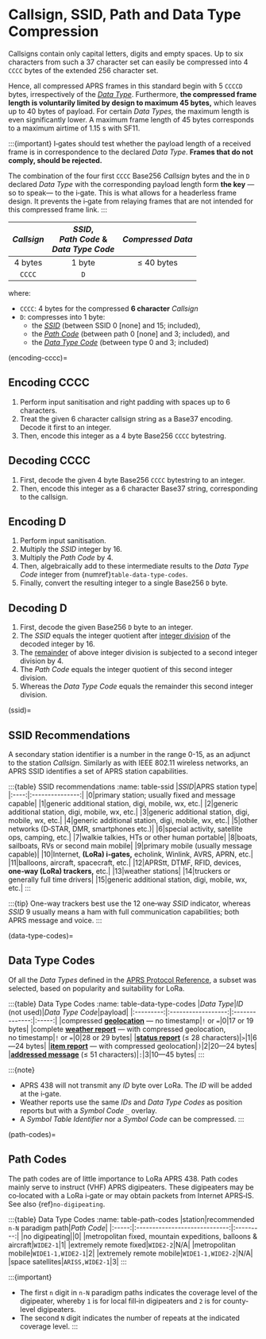 # Callsign, SSID, Path and Data Type Compression
Callsigns contain only capital letters, digits and empty spaces.
Up to six characters from such a 37 character set can easily be compressed into 4 `CCCC` bytes of the extended 256 character set.

Hence, all compressed APRS frames in this standard begin with 5 `CCCCD` bytes, irrespectively of the [_Data Type_](#data-type-codes).
Furthermore, **the compressed frame length is voluntarily limited by design to maximum 45&nbsp;bytes,** which leaves up to 40&nbsp;bytes of payload.
For certain _Data Types,_ the maximum length is even significantly lower.
A maximum frame length of 45&nbsp;bytes corresponds to a maximum airtime of 1.15&nbsp;s with SF11.

:::{important}
I‑gates should test whether the payload length of a received frame is in correspondence to the declared _Data Type_.
**Frames that do not comply, should be rejected.**

The combination of the four first `CCCC` Base256 _Callsign_ bytes and the in `D` declared _Data Type_ with the corresponding payload length form **the key** —so to speak— to the i‑gate.
This is what allows for a headerless frame design.
It prevents the i‑gate from relaying frames that are not intended for this compressed frame link.
:::

|_Callsign_|_SSID_,<br/>_Path Code_&nbsp;&<br/>_Data Type Code_|_Compressed Data_|
|:--------:|:-------------------------------------------------:|:---------------:|
|4 bytes|1 byte|≤&nbsp;40&nbsp;bytes|
|`CCCC`|`D`||

where:

- `CCCC`: 4 bytes for the compressed **6 character** _Callsign_
- `D`: compresses into 1 byte:
  + the [_SSID_](#ssid) (between SSID 0 [none] and 15; included),
  + the [_Path Code_](#path-codes) (between path 0 [none] and 3; included), and
  + the [_Data Type Code_](#data-type-codes) (between type 0 and 3; included)

(encoding-cccc)=
## Encoding CCCC
1. Perform input sanitisation and right padding with spaces up to 6 characters.
2. Treat the given 6&nbsp;character callsign string as a Base37 encoding. Decode it first to an integer.
3. Then, encode this integer as a 4&nbsp;byte Base256 `CCCC` bytestring.

## Decoding CCCC
1. First, decode the given 4&nbsp;byte Base256 `CCCC` bytestring to an integer.
2. Then, encode this integer as a 6&nbsp;character Base37 string, corresponding to the callsign.

## Encoding D
1. Perform input sanitisation.
2. Multiply the _SSID_ integer by&nbsp;16.
3. Multiply the _Path Code_  by&nbsp;4.
4. Then, algebraically add to these intermediate results to the _Data Type Code_ integer from {numref}`table-data-type-codes`.
5. Finally, convert the resulting integer to a single Base256 `D` byte.

## Decoding D
1. First, decode the given Base256 `D` byte to an integer.
2. The _SSID_ equals the integer quotient after [integer division](https://en.wikipedia.org/wiki/Division_(mathematics)#Of_integers) of the decoded integer by&nbsp;16.
3. The [remainder](https://en.wikipedia.org/wiki/Remainder) of above integer division is subjected to a second integer division by&nbsp;4.
4. The _Path Code_ equals the integer quotient of this second integer division.
5. Whereas the _Data Type Code_ equals the remainder this second integer division.

(ssid)=
## SSID Recommendations
A secondary station identifier is a number in the range 0-15, as an adjunct to the station _Callsign_.
Similarly as with IEEE 802.11 wireless networks, an APRS SSID identifies a set of APRS station capabilities.

:::{table} SSID recommendations
:name: table-ssid
|_SSID_|APRS station type|
|:----:|:---------------:|
|0|primary station; usually fixed and message capable|
|1|generic additional station, digi, mobile, wx, etc.|
|2|generic additional station, digi, mobile, wx, etc.|
|3|generic additional station, digi, mobile, wx, etc.|
|4|generic additional station, digi, mobile, wx, etc.|
|5|other networks (D‑STAR, DMR, smartphones etc.)|
|6|special activity, satellite ops, camping, etc.|
|7|walkie talkies, HTs or other human portable|
|8|boats, sailboats, RVs or second main mobile|
|9|primary mobile (usually message capable)|
|10|Internet, **(LoRa) i‑gates,** echolink, Winlink, AVRS, APRN, etc.|
|11|balloons, aircraft, spacecraft, etc.|
|12|APRStt, DTMF, RFID, devices, **one‑way (LoRa) trackers,** etc.|
|13|weather stations|
|14|truckers or generally full time drivers|
|15|generic additional station, digi, mobile, wx, etc.|
:::

:::{tip}
One-way trackers best use the 12 one‑way _SSID_ indicator,
whereas _SSID_ 9 usually means a ham with full communication capabilities; both APRS message and voice.
:::

(data-type-codes)=
## Data Type Codes
Of all the _Data Types_ defined in the [APRS Protocol Reference](https://hamwaves.com/prs/doc/2000.aprs.1.01.pdf), a subset was selected, based on popularity and suitability for LoRa.

:::{table} Data Type Codes
:name: table-data-type-codes
|_Data Type_|_ID_ (not&nbsp;used)|_Data Type Code_|payload|
|:---------:|:------------------:|:--------------:|:-----:|
|compressed [**geolocation**](#geolocation) — no&nbsp;timestamp|`!`&nbsp;or&nbsp;`=`|0|17 or 19 bytes|
|complete [**weather report**](#weather_report) — with compressed geolocation, no&nbsp;timestamp|`!`&nbsp;or&nbsp;`=`|0|28 or 29 bytes|
|[**status report**](#status_report) (≤&nbsp;28&nbsp;characters)|`>`|1|6—24 bytes|
|[**item report**](#item_report) — with compressed geolocation|`)`|2|20—24 bytes|
|[**addressed message**](#addressed_message) (≤&nbsp;51&nbsp;characters)|`:`|3|10—45 bytes|
:::

:::{note}
- APRS 438 will not transmit any _ID_ byte over LoRa. The _ID_ will be added at the i‑gate.
- Weather reports use the same _IDs_ and _Data Type Codes_ as position reports but with a _Symbol Code_ `_` overlay.
- A _Symbol Table Identifier_ nor a _Symbol Code_ can be compressed.
:::

(path-codes)=
## Path Codes
The path codes are of little importance to LoRa APRS&nbsp;438.
Path codes mainly serve to instruct (VHF) APRS digipeaters.
These digipeaters may be co‑located with a LoRa i‑gate or may obtain packets from Internet APRS‑IS.
See also {ref}`no-digipeating`.

:::{table} Data Type Codes
:name: table-path-codes
|station|recommended `n-N` paradigm path|_Path Code_|
|:-----:|:-----------------------------:|:---------:|
|no digipeating||0|
|metropolitan fixed, mountain expeditions, balloons&nbsp;& aircraft|`WIDE2-1`|1|
|extremely remote fixed|`WIDE2-2`|N/A|
|metropolitan mobile|`WIDE1-1,WIDE2-1`|2|
|extremely remote mobile|`WIDE1-1,WIDE2-2`|N/A|
|space satellites|`ARISS,WIDE2-1`|3|
:::

:::{important}
- The first `n` digit in `n-N` paradigm paths indicates the coverage level of the digipeater, whereby `1` is for local fill‑in digipeaters and `2` is for county-level digipeaters.
- The second `N` digit indicates the number of repeats at the indicated coverage level.
:::
